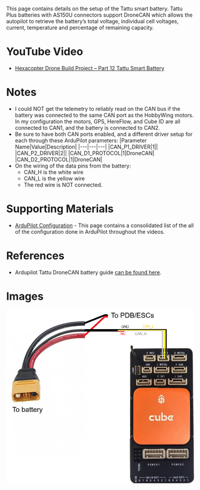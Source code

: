 This page contains details on the setup of the Tattu smart battery. Tattu Plus batteries with AS150U connectors support DroneCAN which allows the autopilot to retrieve the battery’s total voltage, individual cell voltages, current, temperature and percentage of remaining capacity.

# YouTube Video
- [Hexacopter Drone Build Project – Part 12 Tattu Smart Battery](https://youtu.be/XXX)

# Notes
- I could NOT get the telemetry to reliably read on the CAN bus if the battery was connected to the same CAN port as the HobbyWing motors. In my configuration the motors, GPS, HereFlow, and Cube ID are all connected to CAN1, and the battery is connected to CAN2.
- Be sure to have both CAN ports enabled, and a different driver setup for each through these ArduPilot parameters:
    |Parameter Name|Value|Description|
    |---|---|---|
    |CAN_P1_DRIVER|1||
    |CAN_P2_DRIVER|2||
    |CAN_D1_PROTOCOL|1|DroneCAN|
    |CAN_D2_PROTOCOL|1|DroneCAN|
- On the wiring of the data pins from the battery:
  - CAN_H is the white wire
  - CAN_L is the yellow wire
  - The red wire is NOT connected. 

# Supporting Materials
- [ArduPilot Configuration](../ArduPilot-Config/ArduPilot-Config.md) - This page contains a consolidated list of the all of the configuration done in ArduPilot throughout the videos.

# References 
- Ardupilot Tattu DroneCAN battery guide [can be found here](https://ardupilot.org/plane/docs/common-tattu-dronecan-battery.html).

# Images
![alt text](./images/tattu-can-wiring.png)